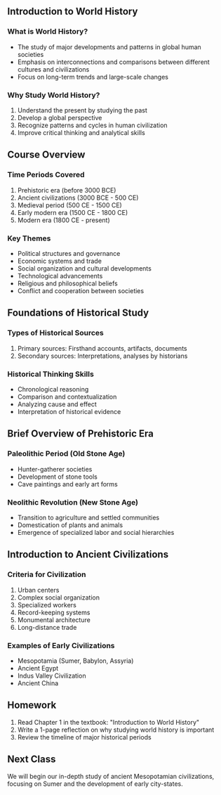 
## Introduction to World History

### What is World History?
- The study of major developments and patterns in global human societies
- Emphasis on interconnections and comparisons between different cultures and civilizations
- Focus on long-term trends and large-scale changes

### Why Study World History?
1. Understand the present by studying the past
2. Develop a global perspective
3. Recognize patterns and cycles in human civilization
4. Improve critical thinking and analytical skills

## Course Overview

### Time Periods Covered
1. Prehistoric era (before 3000 BCE)
2. Ancient civilizations (3000 BCE - 500 CE)
3. Medieval period (500 CE - 1500 CE)
4. Early modern era (1500 CE - 1800 CE)
5. Modern era (1800 CE - present)

### Key Themes
- Political structures and governance
- Economic systems and trade
- Social organization and cultural developments
- Technological advancements
- Religious and philosophical beliefs
- Conflict and cooperation between societies

## Foundations of Historical Study

### Types of Historical Sources
1. Primary sources: Firsthand accounts, artifacts, documents
2. Secondary sources: Interpretations, analyses by historians

### Historical Thinking Skills
- Chronological reasoning
- Comparison and contextualization
- Analyzing cause and effect
- Interpretation of historical evidence

## Brief Overview of Prehistoric Era

### Paleolithic Period (Old Stone Age)
- Hunter-gatherer societies
- Development of stone tools
- Cave paintings and early art forms

### Neolithic Revolution (New Stone Age)
- Transition to agriculture and settled communities
- Domestication of plants and animals
- Emergence of specialized labor and social hierarchies

## Introduction to Ancient Civilizations

### Criteria for Civilization
1. Urban centers
2. Complex social organization
3. Specialized workers
4. Record-keeping systems
5. Monumental architecture
6. Long-distance trade

### Examples of Early Civilizations
- Mesopotamia (Sumer, Babylon, Assyria)
- Ancient Egypt
- Indus Valley Civilization
- Ancient China

## Homework
1. Read Chapter 1 in the textbook: "Introduction to World History"
2. Write a 1-page reflection on why studying world history is important
3. Review the timeline of major historical periods

## Next Class
We will begin our in-depth study of ancient Mesopotamian civilizations, focusing on Sumer and the development of early city-states.
